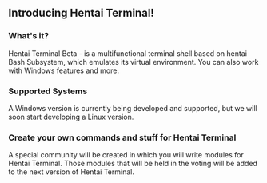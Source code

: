 ## Introducing Hentai Terminal!

### What's it?
Hentai Terminal Beta - is a multifunctional terminal shell based on hentai Bash Subsystem, which emulates its virtual environment. You can also work with Windows features and more.
### Supported Systems
A Windows version is currently being developed and supported, but we will soon start developing a Linux version.

### Create your own commands and stuff for Hentai Terminal
A special community will be created in which you will write modules for Hentai Terminal. Those modules that will be held in the voting will be added to the next version of Hentai Terminal.
